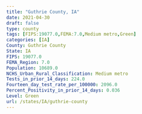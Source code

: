```yaml
---
title: "Guthrie County, IA"
date: 2021-04-30
draft: false
type: county
tags: [FIPS:19077.0,FEMA:7.0,Medium metro,Green]
categories: [IA]
County: Guthrie County
State: IA
FIPS: 19077.0
FEMA_Region: 7.0
Population: 10689.0
NCHS_Urban_Rural_Classification: Medium metro
Tests_in_prior_14_days: 224.0
Fourteen_day_test_rate_per_100000: 2096.0
Percent_Positivity_in_prior_14_days: 0.036
Level: Green
url: /states/IA/guthrie-county
---
```



